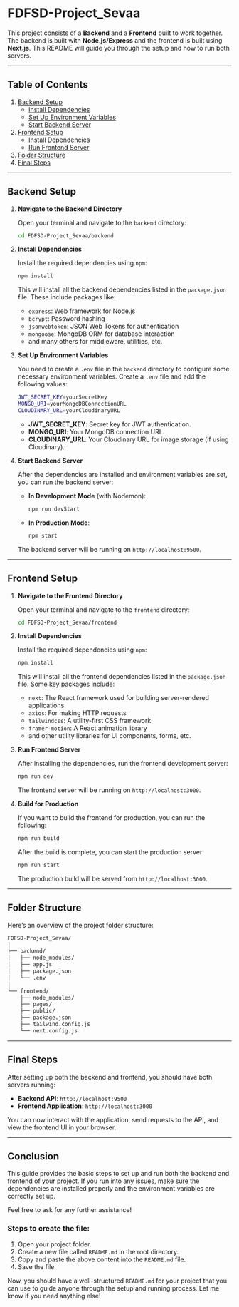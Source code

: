 
# FDFSD-Project_Sevaa

This project consists of a **Backend** and a **Frontend** built to work together. The backend is built with **Node.js/Express** and the frontend is built using **Next.js**. This README will guide you through the setup and how to run both servers.

---

## Table of Contents
1. [Backend Setup](#backend-setup)
   - [Install Dependencies](#install-dependencies)
   - [Set Up Environment Variables](#set-up-environment-variables)
   - [Start Backend Server](#start-backend-server)
2. [Frontend Setup](#frontend-setup)
   - [Install Dependencies](#install-dependencies-1)
   - [Run Frontend Server](#run-frontend-server)
3. [Folder Structure](#folder-structure)
4. [Final Steps](#final-steps)

---

## Backend Setup

1. **Navigate to the Backend Directory**

   Open your terminal and navigate to the `backend` directory:

   ```bash
   cd FDFSD-Project_Sevaa/backend
   ```

2. **Install Dependencies**

   Install the required dependencies using `npm`:

   ```bash
   npm install
   ```

   This will install all the backend dependencies listed in the `package.json` file. These include packages like:

   - `express`: Web framework for Node.js
   - `bcrypt`: Password hashing
   - `jsonwebtoken`: JSON Web Tokens for authentication
   - `mongoose`: MongoDB ORM for database interaction
   - and many others for middleware, utilities, etc.

3. **Set Up Environment Variables**

   You need to create a `.env` file in the `backend` directory to configure some necessary environment variables. Create a `.env` file and add the following values:

   ```bash
   JWT_SECRET_KEY=yourSecretKey
   MONGO_URI=yourMongoDBConnectionURL
   CLOUDINARY_URL=yourCloudinaryURL
   ```

   - **JWT_SECRET_KEY**: Secret key for JWT authentication.
   - **MONGO_URI**: Your MongoDB connection URL.
   - **CLOUDINARY_URL**: Your Cloudinary URL for image storage (if using Cloudinary).

4. **Start Backend Server**

   After the dependencies are installed and environment variables are set, you can run the backend server:

   - **In Development Mode** (with Nodemon):

     ```bash
     npm run devStart
     ```

   - **In Production Mode**:

     ```bash
     npm start
     ```

   The backend server will be running on `http://localhost:9500`.

---

## Frontend Setup

1. **Navigate to the Frontend Directory**

   Open your terminal and navigate to the `frontend` directory:

   ```bash
   cd FDFSD-Project_Sevaa/frontend
   ```

2. **Install Dependencies**

   Install the required dependencies using `npm`:

   ```bash
   npm install
   ```

   This will install all the frontend dependencies listed in the `package.json` file. Some key packages include:

   - `next`: The React framework used for building server-rendered applications
   - `axios`: For making HTTP requests
   - `tailwindcss`: A utility-first CSS framework
   - `framer-motion`: A React animation library
   - and other utility libraries for UI components, forms, etc.

3. **Run Frontend Server**

   After installing the dependencies, run the frontend development server:

   ```bash
   npm run dev
   ```

   The frontend server will be running on `http://localhost:3000`.

4. **Build for Production**

   If you want to build the frontend for production, you can run the following:

   ```bash
   npm run build
   ```

   After the build is complete, you can start the production server:

   ```bash
   npm run start
   ```

   The production build will be served from `http://localhost:3000`.

---

## Folder Structure

Here’s an overview of the project folder structure:

```bash
FDFSD-Project_Sevaa/
│
├── backend/
│   ├── node_modules/
│   ├── app.js
│   ├── package.json
│   └── .env
│
└── frontend/
    ├── node_modules/
    ├── pages/
    ├── public/
    ├── package.json
    ├── tailwind.config.js
    └── next.config.js
```

---

## Final Steps

After setting up both the backend and frontend, you should have both servers running:

- **Backend API**: `http://localhost:9500`
- **Frontend Application**: `http://localhost:3000`

You can now interact with the application, send requests to the API, and view the frontend UI in your browser.

---

## Conclusion

This guide provides the basic steps to set up and run both the backend and frontend of your project. If you run into any issues, make sure the dependencies are installed properly and the environment variables are correctly set up.

Feel free to ask for any further assistance!

### Steps to create the file:

1. Open your project folder.
2. Create a new file called `README.md` in the root directory.
3. Copy and paste the above content into the `README.md` file.
4. Save the file.

Now, you should have a well-structured `README.md` for your project that you can use to guide anyone through the setup and running process. Let me know if you need anything else!
